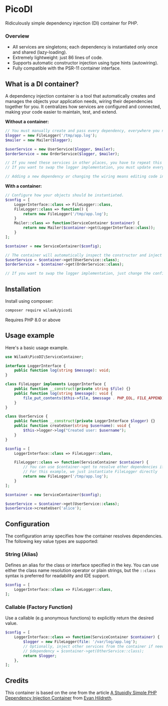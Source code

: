 # PicoDI 

Ridiculously simple dependency injection (DI) container for PHP.

### Overview

- All services are singletons; each dependency is instantiated only once and shared (lazy-loading).
- Extremely lightweight: just 86 lines of code.
- Supports automatic constructor injection using type hints (autowiring).
- Fully compatible with the PSR-11 container interface.

## What is a DI container?

A dependency injection container is a tool that automatically creates and manages the objects your application needs, wiring their dependencies together for you. It centralizes how services are configured and connected, making your code easier to maintain, test, and extend.

**Without a container:**

```PHP
// You must manually create and pass every dependency, everywhere you need them.
$logger = new FileLogger('/tmp/app.log');
$mailer = new Mailer($logger);

$userService = new UserService($logger, $mailer);
$orderService = new OrderService($logger, $mailer);

// If you need these services in other places, you have to repeat this process.
// If you want to swap the logger implementation, you must update every place it's used.

// Adding a new dependency or changing the wiring means editing code in many places.
```

**With a container:**

```PHP
// Configure how your objects should be instantiated.
$config = [
    LoggerInterface::class => FileLogger::class,
    FileLogger::class => function() { 
        return new FileLogger('/tmp/app.log');
    }
    Mailer::class => function(ServiceContainer $container) {
        return new Mailer($container->get(LoggerInterface::class));
    }
];

$container = new ServiceContainer($config);

// The container will automatically inspect the constructor and inject its dependencies.
$userService = $container->get(UserService::class);
$orderService = $container->get(OrderService::class);

// If you want to swap the logger implementation, just change the config in one place!
```

## Installation

Install using composer:

```bash
composer require wilaak/picodi
```

Requires PHP 8.0 or above

## Usage example

Here's a basic usage example.

```php
use Wilaak\PicoDI\ServiceContainer;

interface LoggerInterface {
    public function log(string $message): void;
}

class FileLogger implements LoggerInterface {
    public function __construct(private string $file) {}
    public function log(string $message): void {
        file_put_contents($this->file, $message . PHP_EOL, FILE_APPEND);
    }
}

class UserService {
    public function __construct(private LoggerInterface $logger) {}
    public function createUser(string $username): void {
        $this->logger->log("Created user: $username");
    }
}

$config = [
    LoggerInterface::class => FileLogger::class,

    FileLogger::class => function(ServiceContainer $container) {
        // You can use $container->get to resolve other dependencies if needed
        // For this example, we just instantiate FileLogger directly
        return new FileLogger('/tmp/app.log');
    }
];

$container = new ServiceContainer($config);

$userService = $container->get(UserService::class);
$userService->createUser('alice');
```

## Configuration

The configuration array specifies how the container resolves dependencies. The following key value types are supported:

### String (Alias)

Defines an alias for the class or interface specified in the key. You can use either the class name resolution operator or plain strings, but the `::class` syntax is preferred for readability and IDE support.

```php
$config = [
    LoggerInterface::class => FileLogger::class,
];
```

### Callable (Factory Function)

Use a callable (e.g anonymous functions) to explicitly return the desired value.

```php
$config = [
    LoggerInterface::class => function(ServiceContainer $container) {
        $logger = new FileLogger(file: '/var/log/app.log');
        // Optionally, inject other services from the container if needed:
        // $dependency = $container->get(OtherService::class);
        return $logger;
    },
];
```

## Credits  

This container is based on the one from the article [A Stupidly Simple PHP Dependency Injection Container](https://oddevan.com/2023/08/31/a-stupidly-simple.html) from [Evan Hildreth](https://github.com/oddevan).